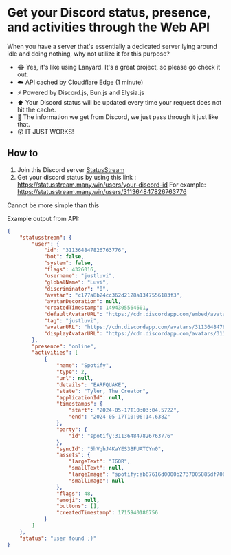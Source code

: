 # Get your Discord status, presence, and activities through the Web API

When you have a server that's essentially a dedicated server lying around idle and doing nothing, why not utilize it for this purpose?

- 😂 Yes, it's like using Lanyard. It's a great project, so please go check it out.
- ☁️ API cached by Cloudflare Edge (1 minute)
- ⚡ Powered by Discord.js, Bun.js and Elysia.js
- ⬆️ Your Discord status will be updated every time your request does not hit the cache.
- 📨 The information we get from Discord, we just pass through it just like that.
- 😲 IT JUST WORKS!

## How to

1. Join this Discord server [StatusStream](https://discord.gg/Bu4rkbaE9f)
2. Get your discord status by using this link : https://statusstream.many.win/users/your-discord-id
For example: https://statusstream.many.win/users/311364847826763776

Cannot be more simple than this

Example output from API:
```json
{
    "statusstream": {
        "user": {
            "id": "311364847826763776",
            "bot": false,
            "system": false,
            "flags": 4326016,
            "username": "justluvi",
            "globalName": "Luvi",
            "discriminator": "0",
            "avatar": "c177a8b24cc362d2128a1347556183f3",
            "avatarDecoration": null,
            "createdTimestamp": 1494305564601,
            "defaultAvatarURL": "https://cdn.discordapp.com/embed/avatars/3.png",
            "tag": "justluvi",
            "avatarURL": "https://cdn.discordapp.com/avatars/311364847826763776/c177a8b24cc362d2128a1347556183f3.webp",
            "displayAvatarURL": "https://cdn.discordapp.com/avatars/311364847826763776/c177a8b24cc362d2128a1347556183f3.webp"
        },
        "presence": "online",
        "activities": [
            {
                "name": "Spotify",
                "type": 2,
                "url": null,
                "details": "EARFQUAKE",
                "state": "Tyler, The Creator",
                "applicationId": null,
                "timestamps": {
                    "start": "2024-05-17T10:03:04.572Z",
                    "end": "2024-05-17T10:06:14.638Z"
                },
                "party": {
                    "id": "spotify:311364847826763776"
                },
                "syncId": "5hVghJ4KaYES3BFUATCYn0",
                "assets": {
                    "largeText": "IGOR",
                    "smallText": null,
                    "largeImage": "spotify:ab67616d0000b2737005885df706891a3c182a57",
                    "smallImage": null
                },
                "flags": 48,
                "emoji": null,
                "buttons": [],
                "createdTimestamp": 1715940186756
            }
        ]
    },
    "status": "user found ;)"
}
```

